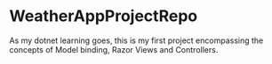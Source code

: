 # WeatherAppProjectRepo

As my dotnet learning goes, this is my first project encompassing the concepts of Model binding, Razor Views and Controllers.
